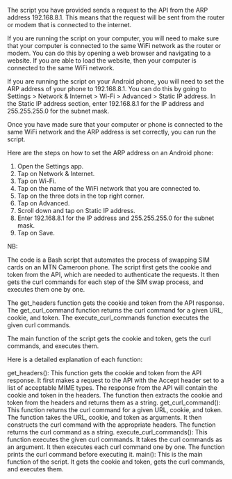 
The script you have provided sends a request to the API from the ARP address 192.168.8.1. This means that the request will be sent from the router or modem that is connected to the internet.

If you are running the script on your computer, you will need to make sure that your computer is connected to the same WiFi network as the router or modem. You can do this by opening a web browser and navigating to a website. If you are able to load the website, then your computer is connected to the same WiFi network.

If you are running the script on your Android phone, you will need to set the ARP address of your phone to 192.168.8.1. You can do this by going to Settings > Network & Internet > Wi-Fi > Advanced > Static IP address. In the Static IP address section, enter 192.168.8.1 for the IP address and 255.255.255.0 for the subnet mask.

Once you have made sure that your computer or phone is connected to the same WiFi network and the ARP address is set correctly, you can run the script.

Here are the steps on how to set the ARP address on an Android phone:

1. Open the Settings app.
2. Tap on Network & Internet.
3. Tap on Wi-Fi.
4. Tap on the name of the WiFi network that you are connected to.
5. Tap on the three dots in the top right corner.
6. Tap on Advanced.
7. Scroll down and tap on Static IP address.
8. Enter 192.168.8.1 for the IP address and 255.255.255.0 for the subnet mask.
9. Tap on Save.

NB: 

The code is a Bash script that automates the process of swapping SIM cards on an MTN Cameroon phone. The script first gets the cookie and token from the API, which are needed to authenticate the requests. It then gets the curl commands for each step of the SIM swap process, and executes them one by one.

The get_headers function gets the cookie and token from the API response. The get_curl_command function returns the curl command for a given URL, cookie, and token. The execute_curl_commands function executes the given curl commands.

The main function of the script gets the cookie and token, gets the curl commands, and executes them.

Here is a detailed explanation of each function:

get_headers(): This function gets the cookie and token from the API response. It first makes a request to the API with the Accept header set to a list of acceptable MIME types. The response from the API will contain the cookie and token in the headers. The function then extracts the cookie and token from the headers and returns them as a string.
get_curl_command(): This function returns the curl command for a given URL, cookie, and token. The function takes the URL, cookie, and token as arguments. It then constructs the curl command with the appropriate headers. The function returns the curl command as a string.
execute_curl_commands(): This function executes the given curl commands. It takes the curl commands as an argument. It then executes each curl command one by one. The function prints the curl command before executing it.
main(): This is the main function of the script. It gets the cookie and token, gets the curl commands, and executes them.
